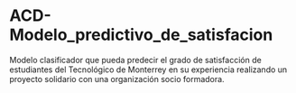 # ACD-Modelo_predictivo_de_satisfacion
 Modelo clasificador que pueda predecir el grado de satisfacción de estudiantes del Tecnológico de Monterrey en su experiencia realizando un proyecto solidario con una organización socio formadora.
